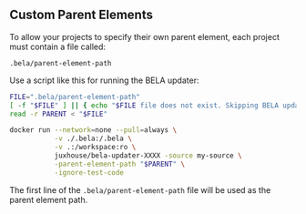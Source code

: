 ## Custom Parent Elements

To allow your projects to specify their own parent element, each project must contain a file called:

`.bela/parent-element-path`

Use a script like this for running the BELA updater:

```bash
FILE=".bela/parent-element-path"
[ -f "$FILE" ] || { echo "$FILE file does not exist. Skipping BELA update."; exit 0; }
read -r PARENT < "$FILE"

docker run --network=none --pull=always \
           -v ./.bela:/.bela \
           -v .:/workspace:ro \
           juxhouse/bela-updater-XXXX -source my-source \
           -parent-element-path "$PARENT" \
           -ignore-test-code
```

The first line of the `.bela/parent-element-path` file will be used as the parent element path.
